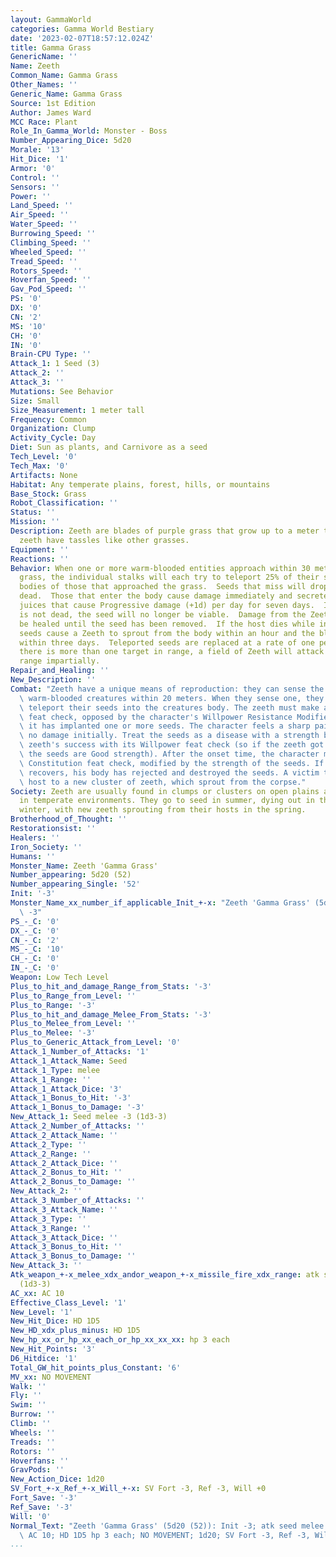 ```yaml
---
layout: GammaWorld
categories: Gamma World Bestiary
date: '2023-02-07T18:57:12.024Z'
title: Gamma Grass
GenericName: ''
Name: Zeeth
Common_Name: Gamma Grass
Other_Names: ''
Generic_Name: Gamma Grass
Source: 1st Edition
Author: James Ward
MCC Race: Plant
Role_In_Gamma_World: Monster - Boss
Number_Appearing_Dice: 5d20
Morale: '13'
Hit_Dice: '1'
Armor: '0'
Control: ''
Sensors: ''
Power: ''
Land_Speed: ''
Air_Speed: ''
Water_Speed: ''
Burrowing_Speed: ''
Climbing_Speed: ''
Wheeled_Speed: ''
Tread_Speed: ''
Rotors_Speed: ''
Hoverfan_Speed: ''
Gav_Pod_Speed: ''
PS: '0'
DX: '0'
CN: '2'
MS: '10'
CH: '0'
IN: '0'
Brain-CPU Type: ''
Attack_1: 1 Seed (3)
Attack_2: ''
Attack_3: ''
Mutations: See Behavior
Size: Small
Size_Measurement: 1 meter tall
Frequency: Common
Organization: Clump
Activity_Cycle: Day
Diet: Sun as plants, and Carnivore as a seed
Tech_Level: '0'
Tech_Max: '0'
Artifacts: None
Habitat: Any temperate plains, forest, hills, or mountains
Base_Stock: Grass
Robot_Classification: ''
Status: ''
Mission: ''
Description: Zeeth are blades of purple grass that grow up to a meter tall. Mature
  zeeth have tassles like other grasses.
Equipment: ''
Reactions: ''
Behavior: When one or more warm-blooded entities approach within 30 meters of this
  grass, the individual stalks will each try to teleport 25% of their seeds into the
  bodies of those that approached the grass.  Seeds that miss will drop to the ground
  dead.  Those that enter the body cause damage immediately and secrete dissolving
  juices that cause Progressive damage (+1d) per day for seven days.  If the victim
  is not dead, the seed will no longer be viable.  Damage from the Zeethh can not
  be healed until the seed has been removed.  If the host dies while infected, the
  seeds cause a Zeeth to sprout from the body within an hour and the blades grow tassles
  within three days.  Teleported seeds are replaced at a rate of one per day.  If
  there is more than one target in range, a field of Zeeth will attack everyone within
  range impartially.
Repair_and_Healing: ''
New_Description: ''
Combat: "Zeeth have a unique means of reproduction: they can sense the presence of\
  \ warm-blooded creatures within 20 meters. When they sense one, they attempt to\
  \ teleport their seeds into the creatures body. The zeeth must make a Willpower\
  \ feat check, opposed by the character's Willpower Resistance Modifier. If successful,\
  \ it has implanted one or more seeds. The character feels a sharp pain, but suffers\
  \ no damage initially. Treat the seeds as a disease with a strength based on the\
  \ zeeth's success with its Willpower feat check (so if the zeeth got a Good result,\
  \ the seeds are Good strength). After the onset time, the character must make a\
  \ Constitution feat check, modified by the strength of the seeds. If the character\
  \ recovers, his body has rejected and destroyed the seeds. A victim that dies becomes\
  \ host to a new cluster of zeeth, which sprout from the corpse."
Society: Zeeth are usually found in clumps or clusters on open plains and clearings
  in temperate environments. They go to seed in summer, dying out in the autumn and
  winter, with new zeeth sprouting from their hosts in the spring.
Brotherhood_of_Thought: ''
Restorationsist: ''
Healers: ''
Iron_Society: ''
Humans: ''
Monster_Name: Zeeth 'Gamma Grass'
Number_appearing: 5d20 (52)
Number_appearing_Single: '52'
Init: '-3'
Monster_Name_xx_number_if_applicable_Init_+-x: "Zeeth 'Gamma Grass' (5d20 (52)): Init\
  \ -3"
PS_-_C: '0'
DX_-_C: '0'
CN_-_C: '2'
MS_-_C: '10'
CH_-_C: '0'
IN_-_C: '0'
Weapon: Low Tech Level
Plus_to_hit_and_damage_Range_from_Stats: '-3'
Plus_to_Range_from_Level: ''
Plus_to_Range: '-3'
Plus_to_hit_and_damage_Melee_From_Stats: '-3'
Plus_to_Melee_from_Level: ''
Plus_to_Melee: '-3'
Plus_to_Generic_Attack_from_Level: '0'
Attack_1_Number_of_Attacks: '1'
Attack_1_Attack_Name: Seed
Attack_1_Type: melee
Attack_1_Range: ''
Attack_1_Attack_Dice: '3'
Attack_1_Bonus_to_Hit: '-3'
Attack_1_Bonus_to_Damage: '-3'
New_Attack_1: Seed melee -3 (1d3-3)
Attack_2_Number_of_Attacks: ''
Attack_2_Attack_Name: ''
Attack_2_Type: ''
Attack_2_Range: ''
Attack_2_Attack_Dice: ''
Attack_2_Bonus_to_Hit: ''
Attack_2_Bonus_to_Damage: ''
New_Attack_2: ''
Attack_3_Number_of_Attacks: ''
Attack_3_Attack_Name: ''
Attack_3_Type: ''
Attack_3_Range: ''
Attack_3_Attack_Dice: ''
Attack_3_Bonus_to_Hit: ''
Attack_3_Bonus_to_Damage: ''
New_Attack_3: ''
Atk_weapon_+-x_melee_xdx_andor_weapon_+-x_missile_fire_xdx_range: atk seed melee -3
  (1d3-3)
AC_xx: AC 10
Effective_Class_Level: '1'
New_Level: '1'
New_Hit_Dice: HD 1D5
New_HD_xdx_plus_minus: HD 1D5
New_hp_xx_or_hp_xx_each_or_hp_xx_xx_xx: hp 3 each
New_Hit_Points: '3'
D6_Hitdice: '1'
Total_GW_hit_points_plus_Constant: '6'
MV_xx: NO MOVEMENT
Walk: ''
Fly: ''
Swim: ''
Burrow: ''
Climb: ''
Wheels: ''
Treads: ''
Rotors: ''
Hoverfans: ''
GravPods: ''
New_Action_Dice: 1d20
SV_Fort_+-x_Ref_+-x_Will_+-x: SV Fort -3, Ref -3, Will +0
Fort_Save: '-3'
Ref_Save: '-3'
Will: '0'
Normal_Text: "Zeeth 'Gamma Grass' (5d20 (52)): Init -3; atk seed melee -3 (1d3-3);\
  \ AC 10; HD 1D5 hp 3 each; NO MOVEMENT; 1d20; SV Fort -3, Ref -3, Will +0"
...
```

